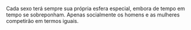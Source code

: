 ﻿Cada sexo terá sempre sua própria esfera especial, embora de tempo em tempo se sobreponham. Apenas socialmente os homens e as mulheres competirão em termos iguais.